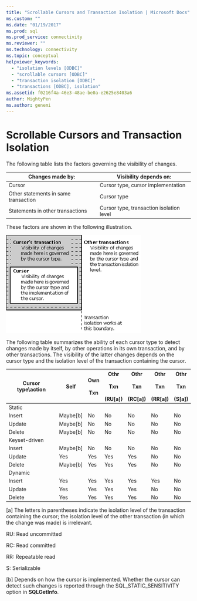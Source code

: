 ```yaml
---
title: "Scrollable Cursors and Transaction Isolation | Microsoft Docs"
ms.custom: ""
ms.date: "01/19/2017"
ms.prod: sql
ms.prod_service: connectivity
ms.reviewer: ""
ms.technology: connectivity
ms.topic: conceptual
helpviewer_keywords: 
  - "isolation levels [ODBC]"
  - "scrollable cursors [ODBC]"
  - "transaction isolation [ODBC]"
  - "transactions [ODBC], isolation"
ms.assetid: f0216f4a-46e3-48ae-be0a-e2625e8403a6
author: MightyPen
ms.author: genemi
---
```

# Scrollable Cursors and Transaction Isolation
The following table lists the factors governing the visibility of changes.  
  
|Changes made by:|Visibility depends on:|  
|----------------------|----------------------------|  
|Cursor|Cursor type, cursor implementation|  
|Other statements in same transaction|Cursor type|  
|Statements in other transactions|Cursor type, transaction isolation level|  
  
 These factors are shown in the following illustration.  
  
 ![Factors governing the visibility of changes](../../../odbc/reference/develop-app/media/pr23.gif "pr23")  
  
 The following table summarizes the ability of each cursor type to detect changes made by itself, by other operations in its own transaction, and by other transactions. The visibility of the latter changes depends on the cursor type and the isolation level of the transaction containing the cursor.  
  
|Cursor type\action|Self|Own<br /><br /> Txn|Othr<br /><br /> Txn<br /><br /> (RU[a])|Othr<br /><br /> Txn<br /><br /> (RC[a])|Othr<br /><br /> Txn<br /><br /> (RR[a])|Othr<br /><br /> Txn<br /><br /> (S[a])|  
|-------------------------|----------|-----------------|----------------------------------|----------------------------------|----------------------------------|---------------------------------|  
|Static|||||||  
|Insert|Maybe[b]|No|No|No|No|No|  
|Update|Maybe[b]|No|No|No|No|No|  
|Delete|Maybe[b]|No|No|No|No|No|  
|Keyset-driven|||||||  
|Insert|Maybe[b]|No|No|No|No|No|  
|Update|Yes|Yes|Yes|Yes|No|No|  
|Delete|Maybe[b]|Yes|Yes|Yes|No|No|  
|Dynamic|||||||  
|Insert|Yes|Yes|Yes|Yes|Yes|No|  
|Update|Yes|Yes|Yes|Yes|No|No|  
|Delete|Yes|Yes|Yes|Yes|No|No|  
  
 [a]   The letters in parentheses indicate the isolation level of the transaction containing the cursor; the isolation level of the other transaction (in which the change was made) is irrelevant.  
  
 RU: Read uncommitted  
  
 RC: Read committed  
  
 RR: Repeatable read  
  
 S:  Serializable  
  
 [b]   Depends on how the cursor is implemented. Whether the cursor can detect such changes is reported through the SQL_STATIC_SENSITIVITY option in **SQLGetInfo**.
